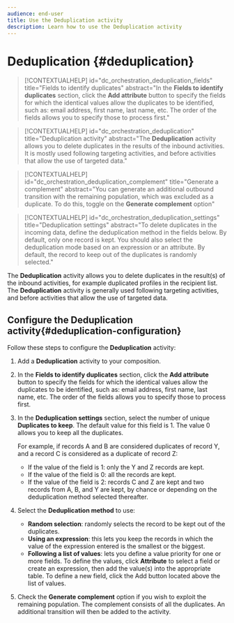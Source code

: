```yaml
---
audience: end-user
title: Use the Deduplication activity
description: Learn how to use the Deduplication activity
---
```

# Deduplication {#deduplication}

>[!CONTEXTUALHELP]
>id="dc_orchestration_deduplication_fields"
>title="Fields to identify duplicates"
>abstract="In the **Fields to identify duplicates** section, click the **Add attribute** button to specify the fields for which the identical values allow the duplicates to be identified, such as: email address, first name, last name, etc. The order of the fields allows you to specify those to process first."

>[!CONTEXTUALHELP]
>id="dc_orchestration_deduplication"
>title="Deduplication activity"
>abstract="The **Deduplication** activity allows you to delete duplicates in the results of the inbound activities. It is mostly used following targeting activities, and before activities that allow the use of targeted data."

>[!CONTEXTUALHELP]
>id="dc_orchestration_deduplication_complement"
>title="Generate a complement"
>abstract="You can generate an additional outbound transition with the remaining population, which was excluded as a duplicate. To do this, toggle on the **Generate complement** option"

>[!CONTEXTUALHELP]
>id="dc_orchestration_deduplication_settings"
>title="Deduplication settings"
>abstract="To delete duplicates in the incoming data, define the deduplication method in the fields below. By default, only one record is kept. You should also select the deduplication mode based on an expression or an attribute. By default, the record to keep out of the duplicates is randomly selected."

The **Deduplication** activity allows you to delete duplicates in the result(s) of the inbound activities, for example duplicated profiles in the recipient list. The **Deduplication** activity is generally used following targeting activities, and before activities that allow the use of targeted data.

## Configure the Deduplication activity{#deduplication-configuration}

Follow these steps to configure the **Deduplication** activity:

1. Add a **Deduplication** activity to your composition.

1. In the **Fields to identify duplicates** section, click the **Add attribute** button to specify the fields for which the identical values allow the duplicates to be identified, such as: email address, first name, last name, etc. The order of the fields allows you to specify those to process first.

1. In the **Deduplication settings** section, select the number of unique **Duplicates to keep**. The default value for this field is 1. The value 0 allows you to keep all the duplicates.

    For example, if records A and B are considered duplicates of record Y, and a record C is considered as a duplicate of record Z:

    * If the value of the field is 1: only the Y and Z records are kept.
    * If the value of the field is 0: all the records are kept.
    * If the value of the field is 2: records C and Z are kept and two records from A, B, and Y are kept, by chance or depending on the deduplication method selected thereafter.

1. Select the **Deduplication method** to use:

    * **Random selection**: randomly selects the record to be kept out of the duplicates.
    * **Using an expression**: this lets you keep the records in which the value of the expression entered is the smallest or the biggest.
    * **Following a list of values**: lets you define a value priority for one or more fields. To define the values, click **Attribute** to select a field or create an expression, then add the value(s) into the appropriate table. To define a new field, click the Add button located above the list of values. 

1. Check the **Generate complement** option if you wish to exploit the remaining population. The complement consists of all the duplicates. An additional transition will then be added to the activity.

<!--
## Example{#deduplication-example}

In the following example, use a deduplication activity to exclude duplicates from the target before sending a delivery. The identified duplicated profiles are added to a dedicated audience that can be reused if necessary. Choose the **Email** address to identify the duplicates. Keep 1 entry and select the **Random** deduplication method.

![](../assets/workflow-deduplication-example.png)
-->
